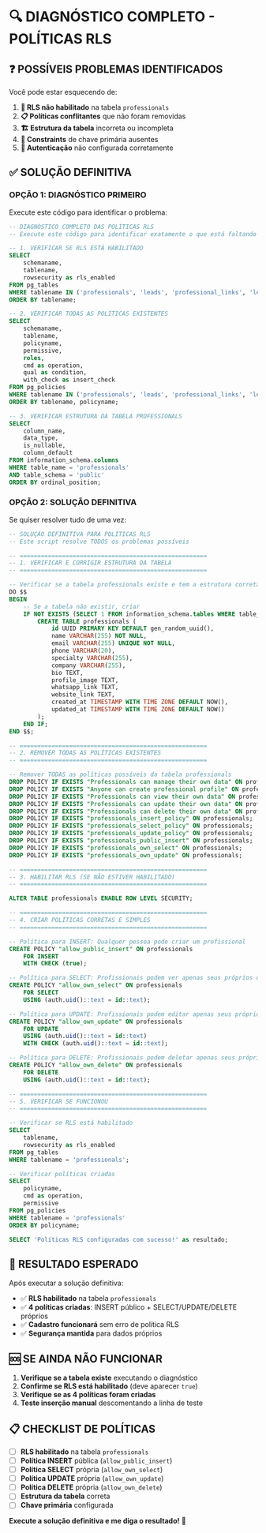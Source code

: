 # 🔍 DIAGNÓSTICO COMPLETO - POLÍTICAS RLS

## ❓ POSSÍVEIS PROBLEMAS IDENTIFICADOS

Você pode estar esquecendo de:

1. **🔐 RLS não habilitado** na tabela `professionals`
2. **📋 Políticas conflitantes** que não foram removidas
3. **🏗️ Estrutura da tabela** incorreta ou incompleta
4. **🔑 Constraints** de chave primária ausentes
5. **👤 Autenticação** não configurada corretamente

## ✅ SOLUÇÃO DEFINITIVA

### **OPÇÃO 1: DIAGNÓSTICO PRIMEIRO**
Execute este código para identificar o problema:

```sql
-- DIAGNÓSTICO COMPLETO DAS POLÍTICAS RLS
-- Execute este código para identificar exatamente o que está faltando

-- 1. VERIFICAR SE RLS ESTÁ HABILITADO
SELECT 
    schemaname,
    tablename,
    rowsecurity as rls_enabled
FROM pg_tables 
WHERE tablename IN ('professionals', 'leads', 'professional_links', 'lead_notes')
ORDER BY tablename;

-- 2. VERIFICAR TODAS AS POLÍTICAS EXISTENTES
SELECT 
    schemaname,
    tablename,
    policyname,
    permissive,
    roles,
    cmd as operation,
    qual as condition,
    with_check as insert_check
FROM pg_policies 
WHERE tablename IN ('professionals', 'leads', 'professional_links', 'lead_notes')
ORDER BY tablename, policyname;

-- 3. VERIFICAR ESTRUTURA DA TABELA PROFESSIONALS
SELECT 
    column_name,
    data_type,
    is_nullable,
    column_default
FROM information_schema.columns 
WHERE table_name = 'professionals' 
AND table_schema = 'public'
ORDER BY ordinal_position;
```

### **OPÇÃO 2: SOLUÇÃO DEFINITIVA**
Se quiser resolver tudo de uma vez:

```sql
-- SOLUÇÃO DEFINITIVA PARA POLÍTICAS RLS
-- Este script resolve TODOS os problemas possíveis

-- =====================================================
-- 1. VERIFICAR E CORRIGIR ESTRUTURA DA TABELA
-- =====================================================

-- Verificar se a tabela professionals existe e tem a estrutura correta
DO $$
BEGIN
    -- Se a tabela não existir, criar
    IF NOT EXISTS (SELECT 1 FROM information_schema.tables WHERE table_name = 'professionals') THEN
        CREATE TABLE professionals (
            id UUID PRIMARY KEY DEFAULT gen_random_uuid(),
            name VARCHAR(255) NOT NULL,
            email VARCHAR(255) UNIQUE NOT NULL,
            phone VARCHAR(20),
            specialty VARCHAR(255),
            company VARCHAR(255),
            bio TEXT,
            profile_image TEXT,
            whatsapp_link TEXT,
            website_link TEXT,
            created_at TIMESTAMP WITH TIME ZONE DEFAULT NOW(),
            updated_at TIMESTAMP WITH TIME ZONE DEFAULT NOW()
        );
    END IF;
END $$;

-- =====================================================
-- 2. REMOVER TODAS AS POLÍTICAS EXISTENTES
-- =====================================================

-- Remover TODAS as políticas possíveis da tabela professionals
DROP POLICY IF EXISTS "Professionals can manage their own data" ON professionals;
DROP POLICY IF EXISTS "Anyone can create professional profile" ON professionals;
DROP POLICY IF EXISTS "Professionals can view their own data" ON professionals;
DROP POLICY IF EXISTS "Professionals can update their own data" ON professionals;
DROP POLICY IF EXISTS "Professionals can delete their own data" ON professionals;
DROP POLICY IF EXISTS "professionals_insert_policy" ON professionals;
DROP POLICY IF EXISTS "professionals_select_policy" ON professionals;
DROP POLICY IF EXISTS "professionals_update_policy" ON professionals;
DROP POLICY IF EXISTS "professionals_public_insert" ON professionals;
DROP POLICY IF EXISTS "professionals_own_select" ON professionals;
DROP POLICY IF EXISTS "professionals_own_update" ON professionals;

-- =====================================================
-- 3. HABILITAR RLS (SE NÃO ESTIVER HABILITADO)
-- =====================================================

ALTER TABLE professionals ENABLE ROW LEVEL SECURITY;

-- =====================================================
-- 4. CRIAR POLÍTICAS CORRETAS E SIMPLES
-- =====================================================

-- Política para INSERT: Qualquer pessoa pode criar um profissional
CREATE POLICY "allow_public_insert" ON professionals
    FOR INSERT 
    WITH CHECK (true);

-- Política para SELECT: Profissionais podem ver apenas seus próprios dados
CREATE POLICY "allow_own_select" ON professionals
    FOR SELECT 
    USING (auth.uid()::text = id::text);

-- Política para UPDATE: Profissionais podem editar apenas seus próprios dados
CREATE POLICY "allow_own_update" ON professionals
    FOR UPDATE 
    USING (auth.uid()::text = id::text)
    WITH CHECK (auth.uid()::text = id::text);

-- Política para DELETE: Profissionais podem deletar apenas seus próprios dados
CREATE POLICY "allow_own_delete" ON professionals
    FOR DELETE 
    USING (auth.uid()::text = id::text);

-- =====================================================
-- 5. VERIFICAR SE FUNCIONOU
-- =====================================================

-- Verificar se RLS está habilitado
SELECT 
    tablename,
    rowsecurity as rls_enabled
FROM pg_tables 
WHERE tablename = 'professionals';

-- Verificar políticas criadas
SELECT 
    policyname,
    cmd as operation,
    permissive
FROM pg_policies 
WHERE tablename = 'professionals'
ORDER BY policyname;

SELECT 'Políticas RLS configuradas com sucesso!' as resultado;
```

## 🎯 **RESULTADO ESPERADO**

Após executar a solução definitiva:
- ✅ **RLS habilitado** na tabela `professionals`
- ✅ **4 políticas criadas**: INSERT público + SELECT/UPDATE/DELETE próprios
- ✅ **Cadastro funcionará** sem erro de política RLS
- ✅ **Segurança mantida** para dados próprios

## 🆘 **SE AINDA NÃO FUNCIONAR**

1. **Verifique se a tabela existe** executando o diagnóstico
2. **Confirme se RLS está habilitado** (deve aparecer `true`)
3. **Verifique se as 4 políticas foram criadas**
4. **Teste inserção manual** descomentando a linha de teste

## 📋 **CHECKLIST DE POLÍTICAS**

- [ ] **RLS habilitado** na tabela `professionals`
- [ ] **Política INSERT** pública (`allow_public_insert`)
- [ ] **Política SELECT** própria (`allow_own_select`)
- [ ] **Política UPDATE** própria (`allow_own_update`)
- [ ] **Política DELETE** própria (`allow_own_delete`)
- [ ] **Estrutura da tabela** correta
- [ ] **Chave primária** configurada

**Execute a solução definitiva e me diga o resultado!** 🌿



